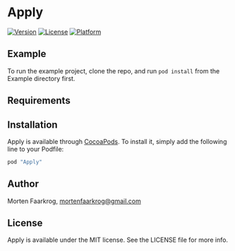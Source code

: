 # Apply
[![Version](https://img.shields.io/cocoapods/v/Apply.svg?style=flat)](http://cocoapods.org/pods/Apply)
[![License](https://img.shields.io/cocoapods/l/Apply.svg?style=flat)](http://cocoapods.org/pods/Apply)
[![Platform](https://img.shields.io/cocoapods/p/Apply.svg?style=flat)](http://cocoapods.org/pods/Apply)

## Example

To run the example project, clone the repo, and run `pod install` from the Example directory first.

## Requirements

## Installation

Apply is available through [CocoaPods](http://cocoapods.org). To install
it, simply add the following line to your Podfile:

```ruby
pod "Apply"
```

## Author

Morten Faarkrog, mortenfaarkrog@gmail.com

## License

Apply is available under the MIT license. See the LICENSE file for more info.
